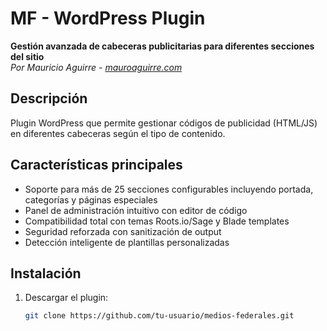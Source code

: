 # MF - WordPress Plugin

**Gestión avanzada de cabeceras publicitarias para diferentes secciones del sitio**  
*Por Mauricio Aguirre - [mauroaguirre.com](https://mauroaguirre.com)*

## Descripción

Plugin WordPress que permite gestionar códigos de publicidad (HTML/JS) en diferentes cabeceras según el tipo de contenido.

## Características principales

- Soporte para más de 25 secciones configurables incluyendo portada, categorías y páginas especiales
- Panel de administración intuitivo con editor de código
- Compatibilidad total con temas Roots.io/Sage y Blade templates
- Seguridad reforzada con sanitización de output
- Detección inteligente de plantillas personalizadas

## Instalación

1. Descargar el plugin:
   ```bash
   git clone https://github.com/tu-usuario/medios-federales.git

